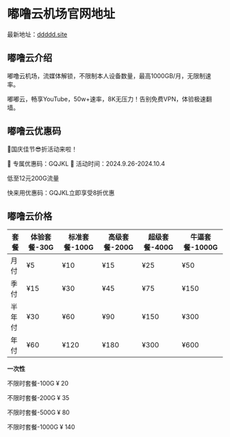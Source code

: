 # 嘟噜云机场官网地址

最新地址：[ddddd.site](https://url.gogogomiao.one/QYTN)

## 嘟噜云介绍

嘟噜云机场，流媒体解锁，不限制本人设备数量，最高1000GB/月，无限制速率。

嘟嘟云，畅享YouTube，50w+速率，8K无压力！告别免费VPN，体验极速翻墙。

## 嘟噜云优惠码

📣国庆佳节😎折活动来啦！

🔹 专属优惠码：GQJKL  🔹 活动时间：2024.9.26-2024.10.4

低至12元200G流量

快来用优惠码：GQJKL立即享受8折优惠

## 嘟噜云价格

|套餐|体验套餐-30G|标准套餐-100G|高级套餐-200G|超级套餐-400G|牛逼套餐-1000G|
|----|----|----|----|----|----|
|月付|¥5|¥10|¥15|¥25|¥50|
|季付|¥15|¥30|¥45|¥75|¥150|
|半年付|¥30|¥60|¥90|¥150|¥300|
|年付|¥60|¥120|¥180|¥300|¥600|

**一次性**

不限时套餐-100G ¥ 20

不限时套餐-200G ¥ 35

不限时套餐-500G ¥ 80

不限时套餐-1000G ¥ 140
